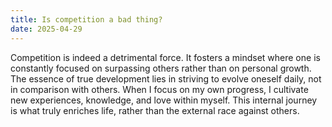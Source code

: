 ```yaml
---
title: Is competition a bad thing?
date: 2025-04-29
---
```


Competition is indeed a detrimental force. It fosters a mindset where one is constantly focused on surpassing others rather than on personal growth. The essence of true development lies in striving to evolve oneself daily, not in comparison with others. When I focus on my own progress, I cultivate new experiences, knowledge, and love within myself. This internal journey is what truly enriches life, rather than the external race against others. 